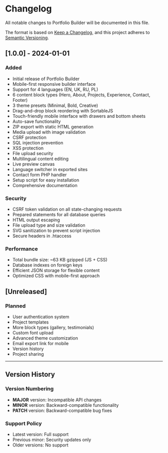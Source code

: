 # Changelog

All notable changes to Portfolio Builder will be documented in this file.

The format is based on [Keep a Changelog](https://keepachangelog.com/en/1.0.0/),
and this project adheres to [Semantic Versioning](https://semver.org/spec/v2.0.0.html).

## [1.0.0] - 2024-01-01

### Added
- Initial release of Portfolio Builder
- Mobile-first responsive builder interface
- Support for 4 languages (EN, UK, RU, PL)
- 6 content block types (Hero, About, Projects, Experience, Contact, Footer)
- 3 theme presets (Minimal, Bold, Creative)
- Drag-and-drop block reordering with SortableJS
- Touch-friendly mobile interface with drawers and bottom sheets
- Auto-save functionality
- ZIP export with static HTML generation
- Media upload with image validation
- CSRF protection
- SQL injection prevention
- XSS protection
- File upload security
- Multilingual content editing
- Live preview canvas
- Language switcher in exported sites
- Contact form PHP handler
- Setup script for easy installation
- Comprehensive documentation

### Security
- CSRF token validation on all state-changing requests
- Prepared statements for all database queries
- HTML output escaping
- File upload type and size validation
- SVG sanitization to prevent script injection
- Secure headers in .htaccess

### Performance
- Total bundle size: ~63 KB gzipped (JS + CSS)
- Database indexes on foreign keys
- Efficient JSON storage for flexible content
- Optimized CSS with mobile-first approach

## [Unreleased]

### Planned
- User authentication system
- Project templates
- More block types (gallery, testimonials)
- Custom font upload
- Advanced theme customization
- Email export link for mobile
- Version history
- Project sharing

---

## Version History

### Version Numbering

- **MAJOR** version: Incompatible API changes
- **MINOR** version: Backward-compatible functionality
- **PATCH** version: Backward-compatible bug fixes

### Support Policy

- Latest version: Full support
- Previous minor: Security updates only
- Older versions: No support
